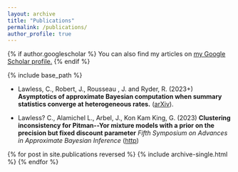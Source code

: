 ```yaml
---
layout: archive
title: "Publications"
permalink: /publications/
author_profile: true
---
```



{% if author.googlescholar %}
  You can also find my articles on <u><a href="{{author.googlescholar}}">my Google Scholar profile</a>.</u>
{% endif %}

{% include base_path %}

* Lawless, C., Robert, J., Rousseau , J. and Ryder, R. (2023+)
**Asymptotics of approximate Bayesian computation when summary statistics converge at heterogeneous rates.**
([arXiv](https://arxiv.org/abs/2311.10080)).

* Lawless? C., Alamichel L., Arbel, J., Kon Kam King, G. (2023)
**Clustering inconsistency for Pitman--Yor mixture models with a prior on the precision but fixed discount parameter**
*Fifth Symposium on Advances in Approximate Bayesian Inference* ([http](https://openreview.net/forum?id=r9CvCsfkfPW))





{% for post in site.publications reversed %}
  {% include archive-single.html %}
{% endfor %}

